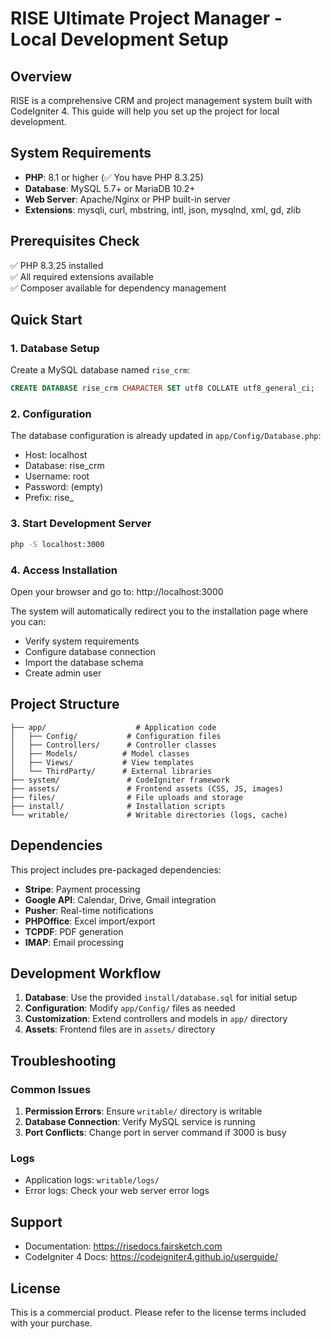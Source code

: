 # RISE Ultimate Project Manager - Local Development Setup

## Overview
RISE is a comprehensive CRM and project management system built with CodeIgniter 4. This guide will help you set up the project for local development.

## System Requirements
- **PHP**: 8.1 or higher (✅ You have PHP 8.3.25)
- **Database**: MySQL 5.7+ or MariaDB 10.2+
- **Web Server**: Apache/Nginx or PHP built-in server
- **Extensions**: mysqli, curl, mbstring, intl, json, mysqlnd, xml, gd, zlib

## Prerequisites Check
✅ PHP 8.3.25 installed  
✅ All required extensions available  
✅ Composer available for dependency management  

## Quick Start

### 1. Database Setup
Create a MySQL database named `rise_crm`:
```sql
CREATE DATABASE rise_crm CHARACTER SET utf8 COLLATE utf8_general_ci;
```

### 2. Configuration
The database configuration is already updated in `app/Config/Database.php`:
- Host: localhost
- Database: rise_crm
- Username: root
- Password: (empty)
- Prefix: rise_

### 3. Start Development Server
```bash
php -S localhost:3000
```

### 4. Access Installation
Open your browser and go to: http://localhost:3000

The system will automatically redirect you to the installation page where you can:
- Verify system requirements
- Configure database connection
- Import the database schema
- Create admin user

## Project Structure
```
├── app/                    # Application code
│   ├── Config/           # Configuration files
│   ├── Controllers/      # Controller classes
│   ├── Models/          # Model classes
│   ├── Views/           # View templates
│   └── ThirdParty/      # External libraries
├── system/               # CodeIgniter framework
├── assets/               # Frontend assets (CSS, JS, images)
├── files/                # File uploads and storage
├── install/              # Installation scripts
└── writable/             # Writable directories (logs, cache)
```

## Dependencies
This project includes pre-packaged dependencies:
- **Stripe**: Payment processing
- **Google API**: Calendar, Drive, Gmail integration
- **Pusher**: Real-time notifications
- **PHPOffice**: Excel import/export
- **TCPDF**: PDF generation
- **IMAP**: Email processing

## Development Workflow
1. **Database**: Use the provided `install/database.sql` for initial setup
2. **Configuration**: Modify `app/Config/` files as needed
3. **Customization**: Extend controllers and models in `app/` directory
4. **Assets**: Frontend files are in `assets/` directory

## Troubleshooting

### Common Issues
1. **Permission Errors**: Ensure `writable/` directory is writable
2. **Database Connection**: Verify MySQL service is running
3. **Port Conflicts**: Change port in server command if 3000 is busy

### Logs
- Application logs: `writable/logs/`
- Error logs: Check your web server error logs

## Support
- Documentation: https://risedocs.fairsketch.com
- CodeIgniter 4 Docs: https://codeigniter4.github.io/userguide/

## License
This is a commercial product. Please refer to the license terms included with your purchase.
